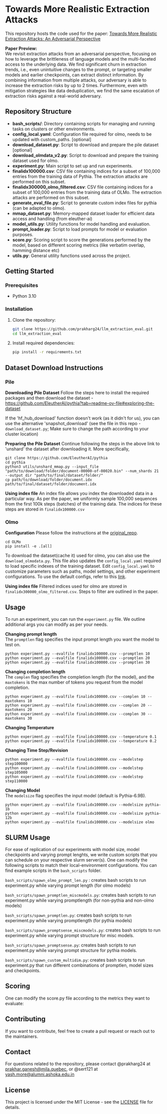 
# Towards More Realistic Extraction Attacks

This repository hosts the code used for the paper: [Towards More Realistic Extraction Attacks: An Adversarial Perspective](https://arxiv.org/pdf/2407.02596)

**Paper Preview:**  
We revisit extraction attacks from an adversarial perspective, focusing on how to leverage the brittleness of language models and the multi-faceted access to the underlying data. We find significant churn in extraction trends, i.e., even unintuitive changes to the prompt, or targeting smaller models and earlier checkpoints, can extract distinct information. By combining information from multiple attacks, our adversary is able to increase the extraction risks by up to 2 times. Furthermore, even with mitigation strategies like data deduplication, we find the same escalation of extraction risks against a real-world adversary. 

## Repository Structure

- **bash_scripts/**: Directory containing scripts for managing and running tasks on clusters or other environments.
- **config_local.yaml**: Configuration file required for olmo, needs to be updated with custom_paths. [optional]
- **download_dataset.py**: Script to download and prepare the pile dataset [optional]
- **download_olmdata_v2.py**:  Script to download and prepare the training dataset used for olmo. 
- **experiment.py**: Main script to set up and run experiments.
- **finalidx100000.csv**: CSV file containing indices for a subset of 100,000 entries from the training data of Pythia. The extraction attacks are performed on this subset.
- **finalidx300000_olmo_filtered.csv**: CSV file containing indices for a subset of 100,000 entries from the training data of OLMo. The extraction attacks are performed on this subset.
- **generate_eval_file.py**: Script to generate custom index files for pythia (can be adapted to olmo).
- **mmap_dataset.py**: Memory-mapped dataset loader for efficient data access and handling (from eleuther-ai)
- **model_utils.py**: Utility functions for model handling and evaluation.
- **prompt_loader.py**: Script to load prompts for model or evaluation purposes.
- **score.py**: Scoring script to score the generations performed by the model, based on different scoring metrics (like verbatim overlap, hamming distance etc)
- **utils.py**: General utility functions used across the project.

## Getting Started

### Prerequisites

- Python 3.10

### Installation

1. Clone the repository:

   ```bash
   git clone https://github.com/prakharg24/llm_extraction_eval.git
   cd llm_extraction_eval
   ```

2. Install required dependencies:

   ```bash
   pip install -r requirements.txt
   ```

## Dataset Download Instructions

### Pile
**Downloading Pile Dataset**
Follow the steps here to install the required packages and then download the dataset - https://github.com/EleutherAI/pythia?tab=readme-ov-file#exploring-the-dataset

If the 'hf_hub_download' function doesn't work (as it didn't for us), you can use the alternative 'snapshot_download' (see the file in this repo - `download_dataset.py`; Make sure to change the path according to your cluster location)

**Preparing the Pile Dataset**
Continue following the steps in the above link to 'unshard' the dataset after downloading it. More specifically,
```
git clone https://github.com/EleutherAI/pythia
cd pythia
python3 utils/unshard_mmap.py --input_file "path/to/download/folder/document-00000-of-00020.bin" --num_shards 21 --output_dir "path/to/final/dataset/folder/"
cp path/to/download/folder/document.idx path/to/final/dataset/folder/document.idx
```

**Using index file**
An index file allows you index the downloaded data in a particular way. As per the paper, we uniformly sample 100,000 sequences from the first 100k steps (batches) of the training data. The indices for these steps are stored in `finalidx100000.csv`

  
### Olmo

**Configuration**
Please follow the instructions at the [original_repo](https://github.com/allenai/OLMo).  

```
cd OLMo
pip install -e .[all]
```
To download the dataset(cache it) used for olmo, you can also use the `download_olmodata.py`. This file also updates the `config_local.yaml` required to load specific indexes of the training dataset. Edit `config_local.yaml` to customize parameters such as paths, model settings, and other experiment configurations.
To use the default configs, refer to this [link](https://github.com/allenai/OLMo/blob/main/configs/official/OLMo-7B.yaml).

**Using index file**
Filtered indices used for olmo are stored in `finalidx300000_olmo_filtered.csv`. Steps to filter are outlined in the paper.

## Usage
To run an experiment, you can run the `experiment.py` file. 
We outline additional args you can modify as per your needs.

**Changing prompt length**  
The `promptlen` flag specifies the input prompt length you want the model to test on.   

```
python experiment.py --evalfile finalidx100000.csv --promptlen 10
python experiment.py --evalfile finalidx100000.csv --promptlen 20
python experiment.py --evalfile finalidx100000.csv --promptlen 30
```

**Changing completion length**  
The `complen` flag specifies the completion length (for the model), and the `maxtokens` is the max number of tokens you request from the model completion.  

```
python experiment.py --evalfile finalidx100000.csv --complen 10 --maxtokens 10
python experiment.py --evalfile finalidx100000.csv --complen 20 --maxtokens 20
python experiment.py --evalfile finalidx100000.csv --complen 30 --maxtokens 30
```

**Changing Temperature**  
```
python experiment.py --evalfile finalidx100000.csv --temperature 0.1
python experiment.py --evalfile finalidx100000.csv --temperature 0.2
```

**Changing Time Step/Revision**  
```
python experiment.py --evalfile finalidx100000.csv --modelstep step100000
python experiment.py --evalfile finalidx100000.csv --modelstep step105000
python experiment.py --evalfile finalidx100000.csv --modelstep step110000
```

**Changing Model**  
The `modelsize` flag specifies the input model (default is Pythia-6.9B).  

```
python experiment.py --evalfile finalidx100000.csv --modelsize pythia-1b
python experiment.py --evalfile finalidx100000.csv --modelsize pythia-12b
python experiment.py --evalfile finalidx100000.csv --modelsize olmo
```

## SLURM Usage
For ease of replication of our experiments with model size, model checkpoints and varying prompt lenghts, we write custom scripts that you can schedule on your respective slurm server(s).
One can modify the following scripts to match their local-environment configurations.
You can find example scripts in the `bash_scripts` folder. 


`bash_scripts/spawn_olmo_prompt_len.py` : creates bash scripts to run experiment.py while varying prompt length (for olmo models)  

`bash_scripts/spawn_promptlen_miscmodels.py`:  creates bash scripts to run experiment.py while varying promptlength (for non-pythia and non-olmo models)  

`bash_scripts/spawn_promptlen.py`:  creates bash scripts to run experiment.py while varying promptlength (for pythia models)  

`bash_scripts/spawn_promptsense_miscmodels.py`:  creates bash scripts to run experiment.py while varying prompt structure for misc models.  

`bash_scripts/spawn_promptsense.py`: creates bash scripts to run experiment.py while varying prompt structure for pythia models.  

`bash_scripts/spawn_custom_multidim.py`: creates bash scripts to run experiment.py that run different combinations of promptlen, model sizes and checkpoints.   


## Scoring
One can modify the score.py file according to the metrics they want to evaluate:
<Insert metrics>


## Contributing
If you want to contribute, feel free to create a pull request or reach out to the maintainers.

## Contact
For questions related to the repository, please contact @prakharg24 at [prakhar.ganesh@mila.quebec](mailto:prakhar.ganesh@mila.quebec), or @sert121 at [yash.more@alumni.ashoka.edu.in](mailto:yash.more@alumni.ashoka.edu.in)

## License
This project is licensed under the MIT License - see the [LICENSE](LICENSE) file for details.
